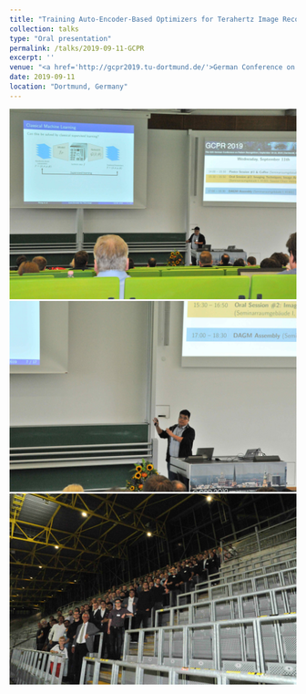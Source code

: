 ```yaml
---
title: "Training Auto-Encoder-Based Optimizers for Terahertz Image Reconstruction"
collection: talks
type: "Oral presentation"
permalink: /talks/2019-09-11-GCPR
excerpt: ''
venue: "<a href='http://gcpr2019.tu-dortmund.de/'>German Conference on Pattern Recognition (GCPR)</a>"
date: 2019-09-11
location: "Dortmund, Germany"
---
```


<picture>
  <img src="/images/talks/2019-09-11-GCPR_1.jpg" width="600">
  <img src="/images/talks/2019-09-11-GCPR_2.jpg" width="600">
  <img src="/images/talks/2019-09-11-GCPR_3.jpg" width="600">
</picture>
